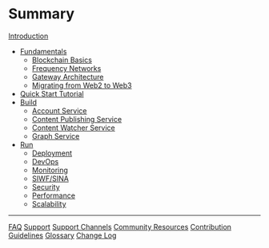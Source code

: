 # Summary

[Introduction](README.md)

- [Fundamentals](./Fundamentals/README.md)
  - [Blockchain Basics](./Fundamentals/BlockchainBasics.md)
  - [Frequency Networks](./Fundamentals/Networks.md)
  - [Gateway Architecture](./Fundamentals/Architecture.md)
  - [Migrating from Web2 to Web3](./Fundamentals/Migrating.md)
- [Quick Start Tutorial](./GettingStarted/README.md)
- [Build](./Build/README.md)
  - [Account Service](./Build/AccountService.md)
  - [Content Publishing Service](./Build/ContentPublishing.md)
  - [Content Watcher Service](./Build/ContentWatcher.md)
  - [Graph Service](./Build/GraphService.md)
- [Run](./Run/README.md)
  - [Deployment](./Run/Deployment.md)
  - [DevOps]()
  - [Monitoring]()
  - [SIWF/SINA]()
  - [Security](./Run/Security.md)
  - [Performance](./Run/Performance.md)
  - [Scalability](./Run/Scalability.md)
---

[FAQ](./FAQ.md)
[Support](./Support/README.md)
[Support Channels](./Support/Channels.md)
[Community Resources](./Support/Community.md)
[Contribution Guidelines](./CONTRIBUTING.md)
[Glossary](./Glossary.md)
[Change Log](./CHANGELOG.md)

